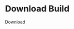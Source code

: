 
# Download Build
[Download](https://github.com/Carmelosmexy1/Vane.cc-Updated/releases/tag/Download)















































































































